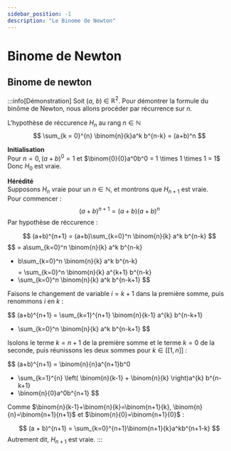 ```yaml
---
sidebar_position: -1
description: "Le Binome de Newton"
---
```


# Binome de Newton

## Binome de newton
:::info[Démonstration]
Soit ($a$, $b$) $\in$ $\mathbb{R}^2$. Pour démontrer la formule du binôme de Newton, nous allons procéder par récurrence sur $n$.

L'hypothèse de réccurence $H_n$ au rang $n \in \mathbb{N}$
$$
\sum_{k = 0}^{n} \binom{n}{k}a^k b^{n-k} = (a+b)^n
$$

**Initialisation** <br/>
Pour $n = 0, (a+b)^0 = 1$ et $\binom{0}{0}a^0b^0 = 1 \times 1 \times 1 = 1$ <br/>
Donc $H_0$ est vraie.

**Hérédité** <br/>
Supposons $H_n$ vraie pour un $n \in \mathbb{N}$, et montrons que $H_{n+1}$ est vraie.<br/>
Pour commencer :
$$
(a+b)^{n+1} = (a+b)(a+b)^n
$$
Par hypothèse de réccurence :

$$
(a+b)^{n+1} = (a+b)\sum_{k=0}^n \binom{n}{k} a^k b^{n-k}
$$
$$
 = a\sum_{k=0}^n \binom{n}{k} a^k b^{n-k}
 + b\sum_{k=0}^n \binom{n}{k} a^k b^{n-k} 
$$
$$
 = \sum_{k=0}^n \binom{n}{k} a^{k+1} b^{n-k}
 + \sum_{k=0}^n \binom{n}{k} a^k b^{n-k+1} 
$$

Faisons le changement de variable $i=k+1$ dans la première somme, puis renommons $i$ en $k$ :

$$
(a+b)^{n+1} = \sum_{k=1}^{n+1} \binom{n}{k-1} a^{k} b^{n-k+1}
+ \sum_{k=0}^n \binom{n}{k} a^k b^{n-k+1}
$$

Isolons le terme $k=n+1$ de la première somme et le terme $k=0$ de la seconde, puis réunissons les deux sommes pour $k \in [[1,n ]]$ :

$$
(a+b)^{n+1} = \binom{n}{n}a^{n+1}b^0
+ \sum_{k=1}^{n} \left( \binom{n}{k-1} + \binom{n}{k} \right)a^{k} b^{n-k+1}
+ \binom{n}{0}a^0b^{n+1} 
$$

Comme $\binom{n}{k-1}+\binom{n}{k}=\binom{n+1}{k}, \binom{n}{n}=\binom{n+1}{n+1}$ et $\binom{n}{0}=\binom{n+1}{0}$ :

$$
(a + b)^{n+1} = \sum_{k=0}^{n+1}\binom{n+1}{k}a^kb^{n+1-k}
$$
Autrement dit, $H_{n+1}$ est vraie. 
:::